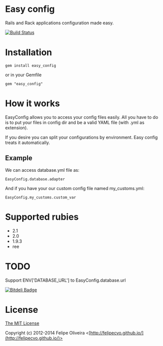# Easy config
Rails and Rack applications configuration made easy.

[![Build Status](https://secure.travis-ci.org/felipecvo/easy_config.png?branch=master)](http://travis-ci.org/felipecvo/easy\_config)

# Installation

`gem install easy_config`

or in your Gemfile

`gem "easy_config"`

# How it works

EasyConfig allows you to access your config files easily. All you have to do is
to put your files in config dir and be a valid YAML file (with .yml as extension).

If you desire you can split your configurations by environment. Easy config treats it
automatically.

## Example

We can access database.yml file as:

`EasyConfig.database.adapter`

And if you have your our custom config file named my\_customs.yml:

`EasyConfig.my_customs.custom_var`

# Supported rubies

* 2.1
* 2.0
* 1.9.3
* ree

# TODO

Support ENV['DATABASE\_URL'] to EasyConfig.database.url


[![Bitdeli Badge](https://d2weczhvl823v0.cloudfront.net/felipecvo/easy_config/trend.png)](https://bitdeli.com/free "Bitdeli Badge")

# License

[The MIT License](http://opensource.org/licenses/MIT)

Copyright (c) 2012-2014 Felipe Oliveira <[http://felipecvo.github.io/](http://felipecvo.github.io/)>
